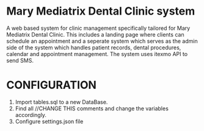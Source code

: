 # Mary Mediatrix Dental Clinic system
A web based system for clinic management specifically tailored for
Mary Mediatrix Dental Clinic. This includes a landing page where
clients can schedule an appointment and a seperate system which serves
as the admin side of the system which handles patient records, dental 
procedures, calendar and appointment management. The system uses itexmo API to send SMS.

# CONFIGURATION
1. Import tables.sql to a new DataBase.
2. Find all //CHANGE THIS comments and change the variables accordingly.
3. Configure settings.json file
